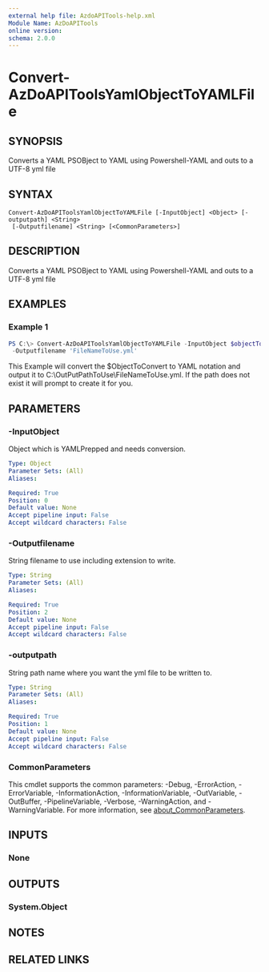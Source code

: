 ```yaml
---
external help file: AzdoAPITools-help.xml
Module Name: AzDoAPITools
online version:
schema: 2.0.0
---
```


# Convert-AzDoAPIToolsYamlObjectToYAMLFile

## SYNOPSIS
Converts a YAML PSOBject to YAML using Powershell-YAML and outs to a UTF-8 yml file

## SYNTAX

```
Convert-AzDoAPIToolsYamlObjectToYAMLFile [-InputObject] <Object> [-outputpath] <String>
 [-Outputfilename] <String> [<CommonParameters>]
```

## DESCRIPTION
Converts a YAML PSOBject to YAML using Powershell-YAML and outs to a UTF-8 yml file

## EXAMPLES

### Example 1
```powershell
PS C:\> Convert-AzDoAPIToolsYamlObjectToYAMLFile -InputObject $objectToConvert -outputpath 'C:\OutPutPathToUse'
 -Outputfilename 'FileNameToUse.yml'
```

This Example will convert the $ObjectToConvert to YAML notation and output it to  C:\OutPutPathToUse\FileNameToUse.yml. If the path does not exist it will prompt to create it for you.

## PARAMETERS

### -InputObject
Object which is YAMLPrepped and needs conversion.

```yaml
Type: Object
Parameter Sets: (All)
Aliases:

Required: True
Position: 0
Default value: None
Accept pipeline input: False
Accept wildcard characters: False
```

### -Outputfilename
String filename to use including extension to write.

```yaml
Type: String
Parameter Sets: (All)
Aliases:

Required: True
Position: 2
Default value: None
Accept pipeline input: False
Accept wildcard characters: False
```

### -outputpath
String path name where you want the yml file to be written to.

```yaml
Type: String
Parameter Sets: (All)
Aliases:

Required: True
Position: 1
Default value: None
Accept pipeline input: False
Accept wildcard characters: False
```

### CommonParameters
This cmdlet supports the common parameters: -Debug, -ErrorAction, -ErrorVariable, -InformationAction, -InformationVariable, -OutVariable, -OutBuffer, -PipelineVariable, -Verbose, -WarningAction, and -WarningVariable. For more information, see [about_CommonParameters](http://go.microsoft.com/fwlink/?LinkID=113216).

## INPUTS

### None

## OUTPUTS

### System.Object
## NOTES

## RELATED LINKS
